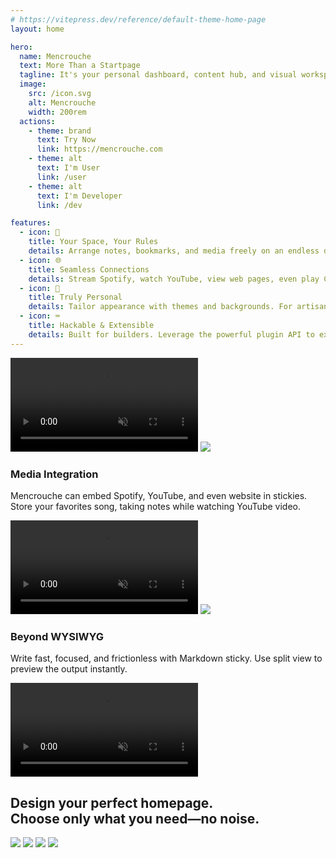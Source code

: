 ```yaml
---
# https://vitepress.dev/reference/default-theme-home-page
layout: home

hero:
  name: Mencrouche
  text: More Than a Startpage
  tagline: It's your personal dashboard, content hub, and visual workspace – all in one.
  image:
    src: /icon.svg
    alt: Mencrouche
    width: 200rem
  actions:
    - theme: brand
      text: Try Now
      link: https://mencrouche.com
    - theme: alt
      text: I'm User
      link: /user
    - theme: alt
      text: I'm Developer
      link: /dev

features:
  - icon: 📝
    title: Your Space, Your Rules
    details: Arrange notes, bookmarks, and media freely on an endless dashboard. Finally, organization that adapts to you.
  - icon: 🌐
    title: Seamless Connections
    details: Stream Spotify, watch YouTube, view web pages, even play Chrome Dino game – without leaving your space.
  - icon: 🎨
    title: Truly Personal
    details: Tailor appearance with themes and backgrounds. For artisan, dive deep and tweak the CSS directly.
  - icon: ⌨️
    title: Hackable & Extensible
    details: Built for builders. Leverage the powerful plugin API to extend. Create the exact tools you need.
---
```



<div class="feature-grid">
    <video class="round hero" autoplay="" muted="" loop="true" playsinline="" src="/media/index/note.webm"></video>
    <img class="round" src="/media/index/spotify.webp"></img>
    <div class="feature-description"><h3>Media Integration</h3><p>Mencrouche can embed Spotify, YouTube, and even website in stickies. Store your favorites song, taking notes while watching YouTube video.</p></div>
    <video class="round hero" autoplay="" muted="" loop="true" playsinline="" src="/media/index/spotify.webm"></video>
    <img class="round" src="/media/index/markdown.webp"></img>
    <div class="feature-description"><h3>Beyond WYSIWYG</h3><p>Write fast, focused, and frictionless with Markdown sticky. Use split view to preview the output instantly.</p></div>
    <video class="round hero" autoplay="" muted="" loop="true" playsinline="" src="/media/index/markdown.webm"></video>
</div>

<div class="gallery">
    <h2>Design your perfect homepage.<div class="no-bold">Choose only what you need—no noise.</div></h2>
    <img src="/media/index/student.webp"></img>
    <img src="/media/index/cook.webp"></img>
    <img src="/media/index/tmr.webp"></img>
    <img src="/media/index/light.webp"></img>
</div>
